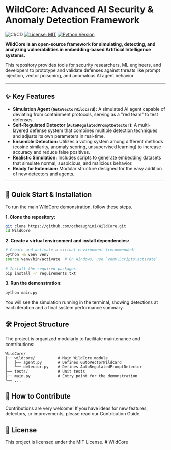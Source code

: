 # WildCore: Advanced AI Security & Anomaly Detection Framework

![CI/CD](https://github.com/ochoaughini/WildCore/actions/workflows/ci.yml/badge.svg)
[![License: MIT](https://img.shields.io/badge/License-MIT-yellow.svg)](https://opensource.org/licenses/MIT)
[![Python Version](https://img.shields.io/badge/python-3.8+-blue.svg)](https://www.python.org/downloads/)

**WildCore is an open-source framework for simulating, detecting, and analyzing vulnerabilities in embedding-based Artificial Intelligence systems.**

This repository provides tools for security researchers, ML engineers, and developers to prototype and validate defenses against threats like prompt injection, vector poisoning, and anomalous AI agent behavior.

---

## ✨ Key Features

*   **Simulation Agent (`GutoVectorWildcard`):** A simulated AI agent capable of deviating from containment protocols, serving as a "red team" to test defenses.
*   **Self-Regulated Detector (`AutoRegulatedPromptDetector`):** A multi-layered defense system that combines multiple detection techniques and adjusts its own parameters in real-time.
*   **Ensemble Detection:** Utilizes a voting system among different methods (cosine similarity, anomaly scoring, unsupervised learning) to increase accuracy and reduce false positives.
*   **Realistic Simulation:** Includes scripts to generate embedding datasets that simulate normal, suspicious, and malicious behavior.
*   **Ready for Extension:** Modular structure designed for the easy addition of new detectors and agents.

---

## 🚀 Quick Start & Installation

To run the main WildCore demonstration, follow these steps.

**1. Clone the repository:**
```bash
git clone https://github.com/ochoaughini/WildCore.git
cd WildCore
```

**2. Create a virtual environment and install dependencies:**
```bash
# Create and activate a virtual environment (recommended)
python -m venv venv
source venv/bin/activate  # On Windows, use `venv\Scripts\activate`

# Install the required packages
pip install -r requirements.txt
```

**3. Run the demonstration:**
```bash
python main.py
```

You will see the simulation running in the terminal, showing detections at each iteration and a final system performance summary.

## 🛠️ Project Structure

The project is organized modularly to facilitate maintenance and contributions:
```
WildCore/
├── wildcore/          # Main WildCore module
│   ├── agent.py       # Defines GutoVectorWildcard
│   └── detector.py    # Defines AutoRegulatedPromptDetector
├── tests/             # Unit tests
├── main.py            # Entry point for the demonstration
└── ...
```

## 🤝 How to Contribute

Contributions are very welcome! If you have ideas for new features, detectors, or improvements, please read our Contribution Guide.

## 📜 License

This project is licensed under the MIT License.
#   W i l d C o r e  
 